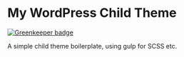 # My WordPress Child Theme

[![Greenkeeper badge](https://badges.greenkeeper.io/mckernanin/wimachtendienk-theme.svg)](https://greenkeeper.io/)

A simple child theme boilerplate, using gulp for SCSS etc.
